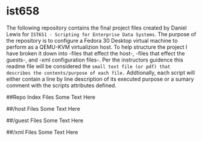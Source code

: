 # ist658
The following repository contains the final project files created by Daniel Lewis for `IST651 - Scripting for Enterprise Data Systems`. The purpose of the repository is to configure a Fedora 30 Desktop virtual machine to perform as a QEMU-KVM virtualizion host. To help structure the project I have broken it down into -files that effect the host-, -files that effect the guests-, and -xml configuration files-. Per the instructors guidence this readme file will be considered the `small text file (or pdf) that describes the contents/purpose of each file.` Addtionally, each script will either contain a line by line description of its executed purpose or a sumary comment with the scripts attributes defined. 

##Repo Index Files
Some Text Here

##/host Files
Some Text Here

##/guest Files
Some Text Here

##/xml Files 
Some Text Here
